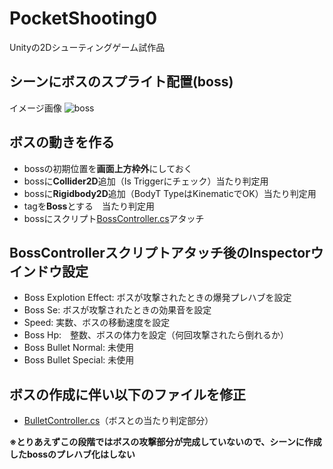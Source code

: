 # PocketShooting0
Unityの2Dシューティングゲーム試作品

## シーンにボスのスプライト配置(boss)
イメージ画像
![boss](https://user-images.githubusercontent.com/32384416/138200097-7497d9c3-970e-45d5-a286-0b0b2848a470.png)

## ボスの動きを作る
- bossの初期位置を**画面上方枠外**にしておく
- bossに**Collider2D**追加（Is Triggerにチェック）当たり判定用
- bossに**Rigidbody2D**追加（BodyT TypeはKinematicでOK）当たり判定用
- tagを**Boss**とする　当たり判定用
- bossにスクリプト[BossController.cs](https://github.com/mrgarita/PocketShooting0/blob/boss_motion/BossController.cs)アタッチ

## BossControllerスクリプトアタッチ後のInspectorウインドウ設定
- Boss Explotion Effect: ボスが攻撃されたときの爆発プレハブを設定
- Boss Se: ボスが攻撃されたときの効果音を設定
- Speed: 実数、ボスの移動速度を設定
- Boss Hp:　整数、ボスの体力を設定（何回攻撃されたら倒れるか）
- Boss Bullet Normal: 未使用
- Boss Bullet Special: 未使用

## ボスの作成に伴い以下のファイルを修正
- [BulletController.cs](https://github.com/mrgarita/PocketShooting0/blob/boss_motion/BulletController.cs)（ボスとの当たり判定部分）

**※とりあえずこの段階ではボスの攻撃部分が完成していないので、シーンに作成したbossのプレハブ化はしない**
